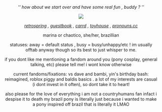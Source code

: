 <p align="center"> <em> '' how about we start over and have some real fun , buddy ? '' </em> <p>

<p align="center"> <img src="https://file.garden/ZSHrFmTvf253N3H3/party%20yin%20dot%20zip"/> </p>

<p align="center"> <em> <a href="https://retrospring.net/@RECURSER">retrospring</a> , <a href="https://chaotico.123guestbook.com/">guestbook</a> , <a href="https://chaotico.carrd.co/">carrd</a> , <a href="https://toyhou.se/melting_ink">toyhouse</a> , <a href="https://pronouns.cc/@INKING_DOWN">pronouns.cc</a> </em> <p>

<p align="center"> marina or chaotico, she/her, brazillian <p>

<p align="center"> statuses: away = default status , busy = busy/unhappy/etc ! im usually offtab anyway though so its best to just whisper to me. <p>

<p align="center"> if you dont like me mentioning a fandom around you (pony cosplay, general talking, etc) please tell me! i wont know otherwise <p>

<p align="center"> current fandoms/fixations: vs dave and bambi, yin's birthday bash: reimagined, roblox piggy and baldis basics . a lot of my interests are casual (i dont invest in it often), so dont take it to heart! <p>

<p align="center"> also please for the love of everything i am not a countryhumans fan infact i despise it to death my brazil pony is literally just because i wanted to make a pony inspired off brazil that is literally it LMAO</p>
